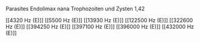 Parasites Endolimax nana Trophozoiten und Zysten 1,42

[[4320 Hz (E)]]
[[5500 Hz (E)]]
[[13930 Hz (E)]]
[[122500 Hz (E)]]
[[322600 Hz (E)]]
[[394250 Hz (E)]]
[[397100 Hz (E)]]
[[396000 Hz (E)]]
[[432000 Hz (E)]]